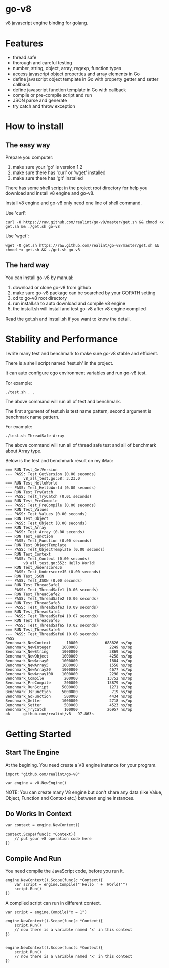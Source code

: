 go-v8
=====

v8 javascript engine binding for golang.

Features
=======

* thread safe
* thorough and careful testing
* number, string, object, array, regexp, function types
* access javascript object properties and array elements in Go
* define javascript object template in Go with property getter and setter callback
* define javascript function template in Go with callback
* compile or pre-compile script and run
* JSON parse and generate
* try catch and throw exception

How to install
==============

The easy way
------------

Prepare you computer:

1. make sure your 'go' is version 1.2
2. make sure there has 'curl' or 'wget' installed
3. make sure there has 'git' installed

There has some shell script in the project root directory for help you download and install v8 engine and go-v8.

Install v8 engine and go-v8 only need one line of shell command.

Use 'curl':

```
curl -O https://raw.github.com/realint/go-v8/master/get.sh && chmod +x get.sh && ./get.sh go-v8
```

Use 'wget':

```
wget -O get.sh https://raw.github.com/realint/go-v8/master/get.sh && chmod +x get.sh && ./get.sh go-v8
```

The hard way
------------

You can install go-v8 by manual:

1. download or clone go-v8 from github
2. make sure go-v8 package can be searched by your GOPATH setting
3. cd to go-v8 root directory
4. run install.sh to auto download and compile v8 engine
5. the install.sh will install and test go-v8 after v8 engine compiled

Read the get.sh and install.sh if you want to know the detail.

Stability and Performance
=========================

I write many test and benchmark to make sure go-v8 stable and efficient.

There is a shell script named 'test.sh' in the project. 

It can auto configure cgo environment variables and run go-v8 test.

For example:

```
./test.sh . .
```

The above command will run all of test and benchmark.

The first argument of test.sh is test name pattern, second argument is benchmark name pattern.

For example:

```
./test.sh ThreadSafe Array
```

The above command will run all of thread safe test and all of benchmark about Array type.

Below is the test and benchmark result on my iMac:

```
=== RUN Test_GetVersion
--- PASS: Test_GetVersion (0.00 seconds)
        v8_all_test.go:58: 3.23.0
=== RUN Test_HelloWorld
--- PASS: Test_HelloWorld (0.00 seconds)
=== RUN Test_TryCatch
--- PASS: Test_TryCatch (0.01 seconds)
=== RUN Test_PreCompile
--- PASS: Test_PreCompile (0.00 seconds)
=== RUN Test_Values
--- PASS: Test_Values (0.00 seconds)
=== RUN Test_Object
--- PASS: Test_Object (0.00 seconds)
=== RUN Test_Array
--- PASS: Test_Array (0.00 seconds)
=== RUN Test_Function
--- PASS: Test_Function (0.00 seconds)
=== RUN Test_ObjectTemplate
--- PASS: Test_ObjectTemplate (0.00 seconds)
=== RUN Test_Context
--- PASS: Test_Context (0.00 seconds)
        v8_all_test.go:552: Hello World!
=== RUN Test_UnderscoreJS
--- PASS: Test_UnderscoreJS (0.00 seconds)
=== RUN Test_JSON
--- PASS: Test_JSON (0.00 seconds)
=== RUN Test_ThreadSafe1
--- PASS: Test_ThreadSafe1 (0.06 seconds)
=== RUN Test_ThreadSafe2
--- PASS: Test_ThreadSafe2 (0.06 seconds)
=== RUN Test_ThreadSafe3
--- PASS: Test_ThreadSafe3 (0.09 seconds)
=== RUN Test_ThreadSafe4
--- PASS: Test_ThreadSafe4 (0.07 seconds)
=== RUN Test_ThreadSafe5
--- PASS: Test_ThreadSafe5 (0.02 seconds)
=== RUN Test_ThreadSafe6
--- PASS: Test_ThreadSafe6 (0.06 seconds)
PASS
Benchmark_NewContext       10000            688826 ns/op
Benchmark_NewInteger     1000000              2249 ns/op
Benchmark_NewString      1000000              3869 ns/op
Benchmark_NewObject      1000000              4258 ns/op
Benchmark_NewArray0      1000000              1884 ns/op
Benchmark_NewArray5      1000000              1558 ns/op
Benchmark_NewArray20     1000000              4677 ns/op
Benchmark_NewArray100    1000000              2290 ns/op
Benchmark_Compile         200000             13752 ns/op
Benchmark_PreCompile      200000             13879 ns/op
Benchmark_RunScript      5000000              1271 ns/op
Benchmark_JsFunction     5000000               719 ns/op
Benchmark_GoFunction      500000              4434 ns/op
Benchmark_Getter         1000000              2718 ns/op
Benchmark_Setter          500000              4523 ns/op
Benchmark_TryCatch        100000             26957 ns/op
ok      github.com/realint/v8   97.863s
```

Getting Started
===============

Start The Engine
----------------

At the begining. You need create a V8 engine instance for your program.

```
import "github.com/realint/go-v8"

var engine = v8.NewEngine()
```

NOTE: You can create many V8 engine but don't share any data (like Value, Object, Function and Context etc.) between engine instances.

Do Works In Context
-------------------

```
var context = engine.NewContext()

context.Scope(func(c *Context){
	// put your v8 operation code here
})
```

Compile And Run
---------------

You need compile the JavaScript code, before you run it.

```
engine.NewContext().Scope(func(c *Context){
	var script = engine.Compile("'Hello ' + 'World!'")
	script.Run()
})
```

A compiled script can run in different context.

```
var script = engine.Compile("x = 1")

engine.NewContext().Scope(func(c *Context){
	script.Run()
	// now there is a variable named 'x' in this context
})


engine.NewContext().Scope(func(c *Context){
	script.Run()
	// now there is a variable named 'x' in this context
})
```
